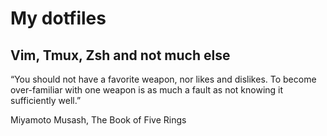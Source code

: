 # My dotfiles
## Vim, Tmux, Zsh and not much else

“You should not have a favorite weapon, nor likes and dislikes. To become over-familiar with one weapon is as much a fault as not knowing it sufficiently well.”

Miyamoto Musash, The Book of Five Rings

